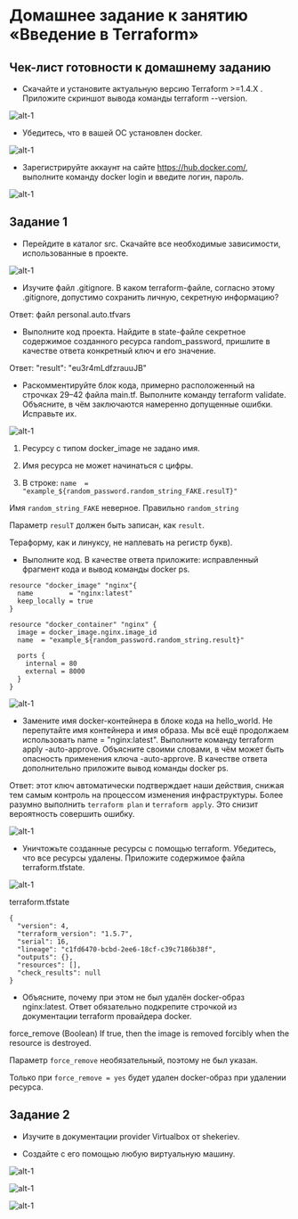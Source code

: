 # Домашнее задание к занятию «Введение в Terraform»


## Чек-лист готовности к домашнему заданию

- Скачайте и установите актуальную версию Terraform >=1.4.X . Приложите скриншот вывода команды terraform --version.

![alt-1](https://github.com/antonmayko/devops-netology/blob/main/terraform/ter-01/assets/terraform-version.png "terraform-version")

- Убедитесь, что в вашей ОС установлен docker.

![alt-1](https://github.com/antonmayko/devops-netology/blob/main/terraform/ter-01/assets/docker-version.png "docker-version")

- Зарегистрируйте аккаунт на сайте https://hub.docker.com/, выполните команду docker login и введите логин, пароль.

![alt-1](https://github.com/antonmayko/devops-netology/blob/main/terraform/ter-01/assets/docker-login.png "docker-login") 


## Задание 1

- Перейдите в каталог src. Скачайте все необходимые зависимости, использованные в проекте.

![alt-1](https://github.com/antonmayko/devops-netology/blob/main/terraform/ter-01/assets/terraform-depends.png "terraform-depends")

- Изучите файл .gitignore. В каком terraform-файле, согласно этому .gitignore, допустимо сохранить личную, секретную информацию?

Ответ: файл personal.auto.tfvars

- Выполните код проекта. Найдите в state-файле секретное содержимое созданного ресурса random_password, пришлите в качестве ответа конкретный ключ и его значение.

Ответ: "result": "eu3r4mLdfzrauuJB"

- Раскомментируйте блок кода, примерно расположенный на строчках 29–42 файла main.tf. Выполните команду terraform validate. Объясните, в чём заключаются намеренно допущенные ошибки. Исправьте их.

![alt-1](https://github.com/antonmayko/devops-netology/blob/main/terraform/ter-01/assets/terraform-validate-error.png "terraform-validate-error")

1. Ресурсу с типом docker_image не задано имя.

2. Имя ресурса не может начинаться с цифры.

3. В строке: `name  = "example_${random_password.random_string_FAKE.resulT}"`

Имя `random_string_FAKE` неверное. Правильно `random_string`

Параметр `resulT` должен быть записан, как `result`.

Тераформу, как и линуксу, не наплевать на регистр букв). 

- Выполните код. В качестве ответа приложите: исправленный фрагмент кода и вывод команды docker ps.

```
resource "docker_image" "nginx"{
  name         = "nginx:latest"
  keep_locally = true
}

resource "docker_container" "nginx" {
  image = docker_image.nginx.image_id
  name  = "example_${random_password.random_string.result}"

  ports {
    internal = 80
    external = 8000
  }
}
```

![alt-1](https://github.com/antonmayko/devops-netology/blob/main/terraform/ter-01/assets/docker-ps.png "docker-ps")

- Замените имя docker-контейнера в блоке кода на hello_world. 
Не перепутайте имя контейнера и имя образа. Мы всё ещё продолжаем использовать name = "nginx:latest". 
Выполните команду terraform apply -auto-approve. Объясните своими словами, в чём может быть опасность применения ключа -auto-approve. 
В качестве ответа дополнительно приложите вывод команды docker ps.

Ответ: этот ключ автоматически подтверждает наши действия, снижая тем самым контроль на процессом изменения инфраструктуры. Более разумно выполнить 
`terraform plan` и `terraform apply`. Это снизит вероятность совершить ошибку.

![alt-1](https://github.com/antonmayko/devops-netology/blob/main/terraform/ter-01/assets/hello-world.png "hello-world")

- Уничтожьте созданные ресурсы с помощью terraform. Убедитесь, что все ресурсы удалены. Приложите содержимое файла terraform.tfstate.

![alt-1](https://github.com/antonmayko/devops-netology/blob/main/terraform/ter-01/assets/terraform-destroy1.png "terraform-destroy1")

terraform.tfstate

```
{
  "version": 4,
  "terraform_version": "1.5.7",
  "serial": 16,
  "lineage": "c1fd6470-bcbd-2ee6-18cf-c39c7186b38f",
  "outputs": {},
  "resources": [],
  "check_results": null
}
```

- Объясните, почему при этом не был удалён docker-образ nginx:latest. 
Ответ обязательно подкрепите строчкой из документации terraform провайдера docker.

force_remove (Boolean) If true, then the image is removed forcibly when the resource is destroyed.

Параметр `force_remove` необязательный, поэтому не был указан.

Только при `force_remove = yes` будет удален docker-образ при удалении ресурса.


## Задание 2

- Изучите в документации provider Virtualbox от shekeriev.

- Создайте с его помощью любую виртуальную машину.

![alt-1](https://github.com/antonmayko/devops-netology/blob/main/terraform/ter-01/assets/terraform-plan.png "terraform-plan")

![alt-1](https://github.com/antonmayko/devops-netology/blob/main/terraform/ter-01/assets/running-vm.png "running-vm")

![alt-1](https://github.com/antonmayko/devops-netology/blob/main/terraform/ter-01/assets/vm-info.png "vm-info")


